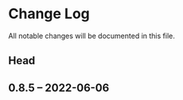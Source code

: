 # Change Log

All notable changes will be documented in this file.

## Head

## 0.8.5 &ndash; 2022-06-06
